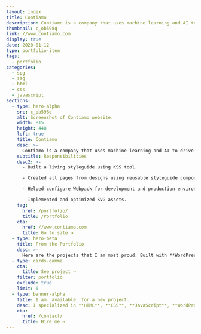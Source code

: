 ```yaml
---
layout: index
title: Contiamo
description: Contiamo is a company that uses machine learning and AI to drive better decision making and process optimization. The website runs on Middleman, Webpack, Netlify, and Github.
thumbnail: c_ob598q
link: //www.contiamo.com
display: true
date: 2020-01-12
type: portfolio-item
tags:
  - portfolio
categories:
  - spg
  - ssg
  - html
  - css
  - javascript
sections:
  - type: hero-alpha
    src: c_ob598q
    alt: Screenshot of Contiamo website.
    width: 815
    height: 448
    left: true
    title: Contiamo
    desc: >-
      Contiamo is a company that uses machine learning and AI to drive better decision making and process optimization. The website runs on Middleman, Webpack, Netlify, and Github.
    subtitle: Responsibilities
    desc2: >-
      - Built a living styleguide using KSS tool.

      - Created all pages from designs using reusable styleguide components.

      - Helped configure Webpack for development and production environments.

      - Implemented and optimized SVG assets.
    tag:
      href: /portfolio/
      title: /Portfolio
    cta:
      href: //www.contiamo.com
      title: Go to site ⇢
  - type: hero-beta
    title: From the Portfolio
    desc: >-
      Here are the projects that I am most proud. Built with **WordPress**, **Shopify**, **Jekyll**, and **Hugo**, amongst others.
  - type: cards-gamma
    cta:
      title: See project ⇢
    filter: portfolio
    exclude: true
    limit: 6
  - type: banner-alpha
    title: I am _available_ for a new project.
    desc: I specialized in **HTML**, **CSS**, **JavaScript**, **WordPress**, **Shopify**, and **JAMstack** technologies.
    cta:
      href: /contact/
      title: Hire me ⇢
---
```

